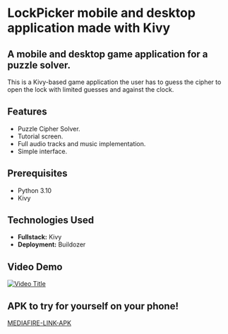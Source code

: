 # LockPicker mobile and desktop application made with Kivy

## A mobile and desktop game application for a puzzle solver.

This is a Kivy-based game application the user has to guess the cipher to open the lock with limited guesses and against the clock.

## Features

* Puzzle Cipher Solver.
* Tutorial screen.
* Full audio tracks and music implementation.
* Simple interface.

## Prerequisites

* Python 3.10
* Kivy

## Technologies Used

* **Fullstack:** Kivy
* **Deployment:** Buildozer

## Video Demo
[![Video Title](https://img.youtube.com/vi/ZVUQMDTfcFg/0.jpg)](https://www.youtube.com/watch?v=ZVUQMDTfcFg)

## APK to try for yourself on your phone!
[MEDIAFIRE-LINK-APK](https://www.mediafire.com/file/xhxgpximp9m6z2a/fitapp-1.0-arm64-v8a_armeabi-v7a-debug.apk/file)
